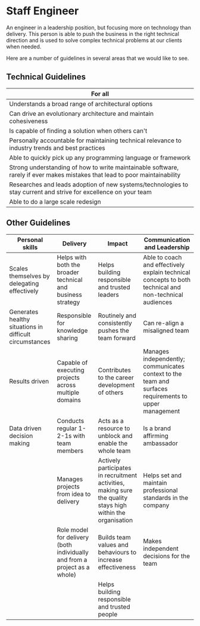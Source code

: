 # Staff Engineer

An engineer in a leadership position, but focusing more on technology than
delivery. This person is able to push the business in the right technical
direction and is used to solve complex technical problems at our clients when
needed.

Here are a number of guidelines in several areas that we would like to see.

## Technical Guidelines

| For all |
| ------ |
| Understands a broad range of architectural options |
| Can drive an evolutionary architecture and maintain cohesiveness |
| Is capable of finding a solution when others can't |
| Personally accountable for maintaining technical relevance to industry trends and best practices |
| Able to quickly pick up any programming language or framework |
| Strong understanding of how to write maintainable software, rarely if ever makes mistakes that lead to poor maintainability |
| Researches and leads adoption of new systems/technologies to stay current and strive for excellence on your team |
| Able to do a large scale redesign |

## Other Guidelines

| Personal skills | Delivery | Impact | Communication and Leadership |
| ------ | ------ | ------ | ------ |
| Scales themselves by delegating effectively | Helps with both the broader technical and business strategy | Helps building responsible and trusted leaders | Able to coach and effectively explain technical concepts to both technical and non-technical audiences |
| Generates healthy situations in difficult circumstances | Responsible for knowledge sharing | Routinely and consistently pushes the team forward | Can re-align a misaligned team |
| Results driven | Capable of executing projects across multiple domains | Contributes to the career development of others | Manages independently; communicates context to the team and surfaces requirements to upper management |
| Data driven decision making | Conducts regular 1-2-1s with team members | Acts as a resource to unblock and enable the whole team | Is a brand affirming ambassador |
|  | Manages projects from idea to delivery | Actively participates in recruitment activities, making sure the quality stays high within the organisation | Helps set and maintain professional standards in the company |
|  | Role model for delivery (both individually and from a project as a whole) | Builds team values and behaviours to increase effectiveness | Makes independent decisions for the team |
|  |  | Helps building responsible and trusted people |  |

